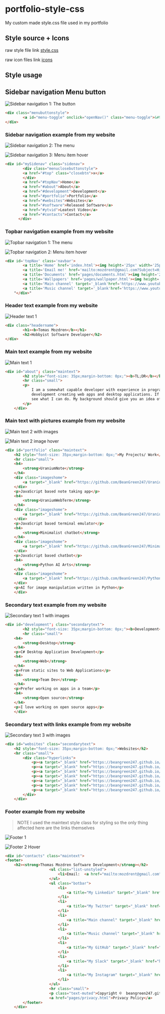 # portfolio-style-css
My custom made style.css file used in my portfolio 

## Style source  + Icons

raw style file link [style.css](https://raw.githubusercontent.com/BeanGreen247/portfolio-style-css/master/style.css)

raw icon files link [icons](https://github.com/BeanGreen247/portfolio-style-css/tree/master/icons)

## Style usage
## Sidebar navigation Menu button

![Sidebar navigation 1: The button](img/sidebarnavbutton.png)

```html
<div class="menubuttonstyle">
        <a id="menu-toggle" onclick="openNav()" class="menu-toggle">&#9776;</a>
</div>  
```

### Sidebar navigation example from my website

![Sidebar navigation 2: The menu](img/sidebarnavbuttonclicked.png)

![Sidebar navigation 3:  Menu item hover](img/sidebarnavbuttonitemhover.png)

```html
<div id="mySidenav" class="sidenav">
        <div class="menuclosebuttonstyle">
        <a href="#top" class="closebtn">x</a>
        </div>
        <a href="#topNav">Home</a>
        <a href="#about">About</a>
        <a href="#development">Development</a>
        <a href="#portfolio">Portfolio</a>
        <a href="#websites">Websites</a>
        <a href="#software">Released Software</a>
        <a href="#ytvid">Leatest Video</a>
        <a href="#contacts">Contact</a>
      </div>
```

### Topbar navigation example from my website

![Topbar navigation 1: The menu](img/topnavbar.png)

![Topbar navigation 2: Menu item hover](img/topnavbarhover.png)

```html
<div id='topNav' class='navbar'>
        <a title='Home' href='index.html'><img height='25px' width='25px' src='icons/home.png'></img></a>
        <a title='Email me!' href='mailto:mozdrent@gmail.com?Subject=Hi%20Thomas'><img height='25px' width='25px' src='icons/email.png'></img></a>
        <a title='Documents' href='pages/documents.html'><img height='25px' width='25px' src='icons/document.png'></img></a>
        <a title='Wallpapers' href='pages/wallpaper.html'><img height='25px' width='25px' src='icons/picture.png'></img></a>
        <a title='Main channel' target='_blank'href='https://www.youtube.com/channel/UCQbA5Nc4oq6uMS2idDWsxkw'><img height='25px' width='25px' src='icons/yt.png'></img></a>
        <a title='Music channel' target='_blank'href='https://www.youtube.com/channel/UC_Qo-mebrSPXU7EpkyJfJ0g'><img height='25px' width='25px' src='icons/yt.png'></img></a>
    "</div>"

```
### Header text example from my website

![Header text 1](img/headernametext.png)

```html
<div class="headername">
        <h1><b>Tomas Mozdren</b></h1>
        <h2>Hobbyist Software Developer</h2>
</div>
```

### Main text example from my website

![Main text 1](img/maintext.png)

```html
<div id="about"; class="maintext">
        <h2 style="font-size: 35px;margin-bottom: 0px;"><b>TL;DR</b></h1>
        <hr class="small">
        <p>
            I am a somewhat capable developer with experience in programming everything from Web development to App
            development creating web apps and desktop applications. If you need something, just let me know and I will
            see what I can do. My background should give you an idea of what I am capable of.
        </p>
    </div>
```

### Main text with pictures example from my website

![Main text 2 with images](img/maintextimages.png)

![Main text 2 image hover](img/maintextimageshover.png)

```html
<div id="portfolio" class="maintext">
    <h2 style="font-size: 35px;margin-bottom: 0px;">My Projects/ Work</h2>
    <hr class="small">
    <h4>
        <strong>UraniumNote</strong>
    </h4>
    <div class="imageshome">
        <a target="_blank" href="https://github.com/BeanGreen247/UraniumNote"><img src="img/uraniumnote.png" title="Clicke me!"></img></a>
    </div>
    <p>JavaScript based note taking app</p>
    <h4>
        <strong>UraniumWebTerm</strong>
    </h4>
    <div class="imageshome">
        <a target="_blank" href="https://github.com/BeanGreen247/UraniumWebTerm"><img src="img/uraniumwebterm.png" title="Clicke me!"></img></a>
    </div>
    <p>JavaScript based terminal emulator</p>
    <h4>
        <strong>Minimalist chatbot</strong>
    </h4>
    <div class="imageshome">
        <a target="_blank" href="https://github.com/BeanGreen247/Minimalist-chatbot"><img src="img/minimalistchatbot.png" title="Clicke me!"></img></a>
    </div>
    <p>JavaScript based chatbot</p>
    <h4>
        <strong>Python AI Arts</strong>
    </h4>
    <div class="imageshome">
        <a target="_blank" href="https://github.com/BeanGreen247/Python-AI-Arts"><img src="img/pythonaiarts.png" title="Clicke me!"></img></a>
    </div>
    <p>AI for image manipulation written in Python</p>
    </div>
```
### Secondary text example from my website

![Secondary text 1 with images](img/secondary.png)

```html
<div id="development"; class="secondarytext">
        <h2 style="font-size: 35px;margin-bottom: 0px;"><b>Development</b></h2>
        <hr class="small">
    <h4>
        <strong>Desktop</strong>
    </h4>
    <p>C# Desktop Application Development</p>
    <h4>
        <strong>Web</strong>
    </h4>
    <p>From static sites to Web Applications</p>
    <h4>
        <strong>Team Dev</strong>
    </h4>
    <p>Prefer working on apps in a team</p>
    <h4>
        <strong>Open source</strong>
    </h4>
    <p>I love working on open source apps</p>
    </div>
```


### Secondary text  with links example from my website

![Secondary text 3 with images](img/hyperlinks.png)

```html
<div id="websites" class="secondarytext">
    <h2 style="font-size: 35px;margin-bottom: 0px;">Websites</h2>
    <hr class="small">
        <div class="hyperlinks">
            <p><a target="_blank" href="https://beangreen247.github.io/astar-pathfinding-in-js/">A* Pathfinding Algorithm in JS</a></p>
            <p><a target="_blank" href="https://beangreen247.github.io/audio-visualizer-in-js/">Audio visualizer in JS</a></p>
            <p><a target="_blank" href="https://beangreen247.github.io/UraniumNote/">UraniumNote</a></p>
            <p><a target="_blank" href="https://beangreen247.github.io/UraniumWebTerm">UraniumWebTerm</a></p>
            <p><a target="_blank" href="https://beangreen247.github.io/Minimalist-chatbot">Minimalist-chatbot</a></p>
            <p><a target="_blank" href="https://beangreen247.github.io/Linux-Man-Pages-In-PDF/">Linux manpages in PDF</a></p>
            <p><a target="_blank" href="https://beangreen247.github.io/DebloatWindows10/">DebloatWindows10</a></p>
        </div>
    </div>
```

### Footer example from my website

> NOTE
> I used the maintext style class for styling so the only thing affected here are the links themselves

![Footer 1](img/footer.png)

![Footer 2 Hover](img/footerhover.png)

```html
<div id="contacts" class="maintext">
<footer>
    <h2><strong>Thomas Mozdren Software Development</strong></h2>
                    <ul class="list-unstyled">
                        <li>Email:  <a href="mailto:mozdrent@gmail.com">mozdrent@gmail.com</a></li>
                    </ul>
                    <ul class="botbar">
                        <li>
                            <a title="My Linkedin" target="_blank" href="https://www.linkedin.com/in/tom%C3%A1%C5%A1-mozd%C5%99e%C5%88-3382b71a6/"><img height="25px" width="25px" src="icons/linkedin.png"></img></a>
                        </li>
                        <li>
                            <a title="My Twitter" target="_blank" href="https://twitter.com/beangreen247"><img height="25px" width="25px" src="icons/twitter.png"></img></a>
                        </li>
                        <li>
                            <a title="Main channel" target="_blank" href="https://www.youtube.com/channel/UCQbA5Nc4oq6uMS2idDWsxkw"><img height="25px" width="25px" src="icons/yt.png"></img></a>
                        </li>
                        <li>
                            <a title="Music channel" target="_blank" href="https://www.youtube.com/channel/UC_Qo-mebrSPXU7EpkyJfJ0g"><img height="25px" width="25px" src="icons/yt.png"></img></a>
                        </li>
                        <li>
                            <a title="My GitHub" target="_blank" href="https://github.com/BeanGreen247"><img height="25px" width="25px" src="icons/github.png"></img></a>
                        </li>
                        <li>
                            <a title="My Slack" target="_blank" href="https://join.slack.com/t/tomasmozdren/shared_invite/enQtNzAxNTY1Nzg1MDEwLTVhMmQ4YTU5ZGMyZTFlMzc3NTQ0ZTMxMGUzYTYzMzlmZTZmNmU3ZDk5NzdiYzc3MDNiNDZlMGRlZjUwMTdlMDk"><img height="25px" width="25px" src="icons/slack.png"></a>
                        </li>
                        <li>
                            <a title="My Instagram" target="_blank" href="https://www.instagram.com/beangreen247/"><img height="25px" width="25px" src="icons/instagram.png"></a>
                        </li>
                    </ul>
                    <hr class="small">
                    <p class="text-muted">Copyright ©  beangreen247.github.io 2020</p>
                    <a href="pages/privacy.html">Privacy Policy</a>
        </footer>
    </div>
```
